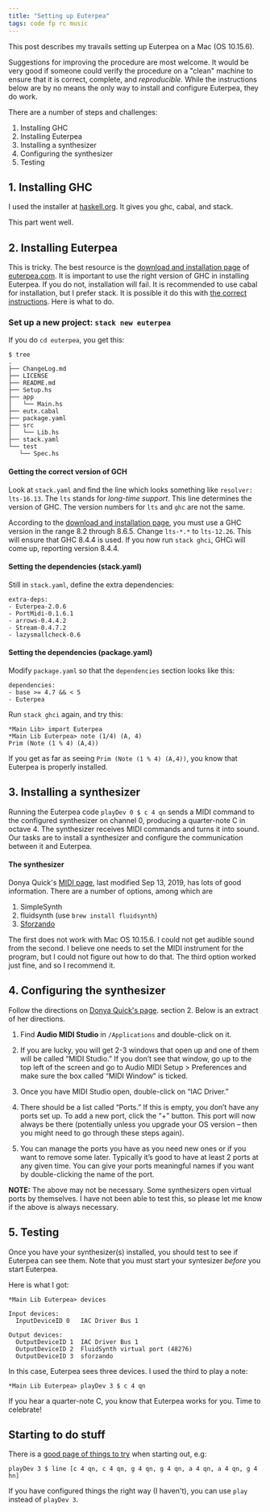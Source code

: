 ```yaml
---
title: "Setting up Euterpea"
tags: code fp rc music
---
```


This post describes my travails setting up Euterpea on a Mac (OS 10.15.6).

Suggestions for improving the procedure are most welcome. It would be
very good if someone could verify the procedure on a "clean" machine
to ensure that it is correct, complete, and *reproducible.*  While the
instructions below are by no means the only way to install and configure Euterpea, they do work.

There are a number of steps and challenges:

1. Installing GHC  
2. Installing Euterpea
3. Installing a synthesizer
4. Configuring the synthesizer
5. Testing

## 1. Installing GHC  

I used the installer at [haskell.org](https://www.haskell.org/platform/mac.html).
It gives you ghc, cabal, and stack.

This part went well.

## 2. Installing Euterpea  

This is tricky. The best resource is
the [download and installation page](http://www.euterpea.com/download-and-installation/) of
[euterpea.com](http://www.euterpea.com/).
It is important to use the right version of GHC in installing Euterpea. If you
do not, installation will fail.  It is recommended to use cabal for installation,
but I prefer stack.  It is possible it do this with [the correct instructions](https://stackoverflow.com/questions/53977864/installing-euterpea-for-computer-music-applications-and-haskell#comment94979685_54072767).
Here is what to do.

### Set up a new project: `stack new euterpea`

If you do `cd euterpea`, you get this:

```
$ tree
.
├── ChangeLog.md
├── LICENSE
├── README.md
├── Setup.hs
├── app
│   └── Main.hs
├── eutx.cabal
├── package.yaml
├── src
│   └── Lib.hs
├── stack.yaml
└── test
   └── Spec.hs
```

#### Getting the correct version of GCH

Look at `stack.yaml` and find the line which looks something
like `resolver: lts-16.13`. The `lts`
stands for *long-time support*. This line determines the version of
GHC.  The version numbers for `lts` and `ghc` are not the same.

According to the [download and installation page](http://www.euterpea.com/download-and-installation/),
you must use a GHC version in the range 8.2 through 8.6.5. Change
`lts-*.*`  to `lts-12.26`.  This will ensure that GHC 8.4.4 is used.
If you now run `stack ghci`, GHCi will come up, reporting version 8.4.4.


#### Setting the dependencies (stack.yaml)

Still in `stack.yaml`, define the extra dependencies:

```
extra-deps:
- Euterpea-2.0.6
- PortMidi-0.1.6.1
- arrows-0.4.4.2
- Stream-0.4.7.2
- lazysmallcheck-0.6
```

#### Setting the dependencies (package.yaml)

Modify `package.yaml` so that the `dependencies` section looks like this:

```
dependencies:
- base >= 4.7 && < 5
- Euterpea
```

Run `stack ghci` again, and try this:

```
*Main Lib> import Euterpea
*Main Lib Euterpea> note (1/4) (A, 4)
Prim (Note (1 % 4) (A,4))
```

If you get as far as seeing `Prim (Note (1 % 4) (A,4))`, you know that Euterpea is
properly installed.

## 3. Installing a synthesizer

Running the Euterpea code `playDev 0 $ c 4 qn` sends a MIDI command to
the configured synthesizer on channel 0, producing a quarter-note C in octave 4.
The synthesizer receives MIDI commands and turns it into sound. Our tasks are to
install a synthesizer and configure the communication between it and Euterpea.

#### The synthesizer

Donya Quick's [MIDI page](http://www.donyaquick.com/working-with-midi-on-mac-os-x/),
last modified Sep 13, 2019, has lots of good information. There are a number of
options, among which are

1. SimpleSynth
2. fluidsynth (use `brew install fluidsynth`)
3. [Sforzando](https://www.plogue.com/downloads.html#sforzando)

The first does not work with Mac OS 10.15.6.  I could not
get audible sound from the second. I believe one needs
to set the MIDI instrument for the program, but I could
not figure out how to do that.  The third option worked
just fine, and so I recommend it.


## 4. Configuring the synthesizer

Follow the directions on [Donya Quick's page](http://www.donyaquick.com/working-with-midi-on-mac-os-x/).
section 2.  Below is an extract of her directions.

1. Find **Audio MIDI Studio**
in `/Applications` and double-click on it.

1. If you are lucky, you will get 2-3 windows that open up and one of them will be called “MIDI Studio.” If you don’t see that window, go up to the top left of the screen and go to
Audio MIDI Setup > Preferences and make sure the box called “MIDI Window” is ticked.

2. Once you have MIDI Studio open, double-click on “IAC Driver.”

3. There should be a list called “Ports.” If this is empty, you don’t have any ports set up. To add a new port, click the “+” button. This port will now always be there (potentially unless you upgrade your OS version – then you might need to go through these steps again).

4. You can manage the ports you have as you need new ones or if you want to remove some later. Typically it’s good to have at least 2 ports at any given time. You can give your ports meaningful names if you want by double-clicking the name of the port.

**NOTE:** The above may not be necessary. Some synthesizers open virtual ports by themselves.
I have not been able to test this, so please let me know if the above is always necessary.

## 5. Testing

Once you have your synthesizer(s) installed, you should
test to see if Euterpea can see them.  Note that you
must start your syntesizer *before* you start Euterpea.

Here is what I got:

```
*Main Lib Euterpea> devices

Input devices:
  InputDeviceID 0	IAC Driver Bus 1

Output devices:
  OutputDeviceID 1	IAC Driver Bus 1
  OutputDeviceID 2	FluidSynth virtual port (48276)
  OutputDeviceID 3	sforzando
```

In this case, Euterpea sees three devices.  I used the
third to play a note:

```
*Main Lib Euterpea> playDev 3 $ c 4 qn
```

If you hear a quarter-note C, you know that Euterpea works for you.
Time to celebrate!

## Starting to do stuff

There is a [good page of things to try](http://euterpea.com/examples/) when
starting out, e.g:

```
playDev 3 $ line [c 4 qn, c 4 qn, g 4 qn, g 4 qn, a 4 qn, a 4 qn, g 4 hn]
```

If you have configured things the right way (I haven't), you can
use `play` instead of `playDev 3`.
